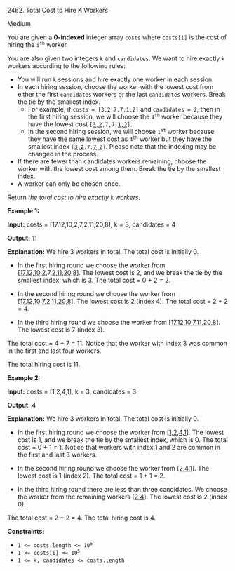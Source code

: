 2462\. Total Cost to Hire K Workers

Medium

You are given a **0-indexed** integer array `costs` where `costs[i]` is the cost of hiring the <code>i<sup>th</sup></code> worker.

You are also given two integers `k` and `candidates`. We want to hire exactly `k` workers according to the following rules:

*   You will run `k` sessions and hire exactly one worker in each session.
*   In each hiring session, choose the worker with the lowest cost from either the first `candidates` workers or the last `candidates` workers. Break the tie by the smallest index.
    *   For example, if `costs = [3,2,7,7,1,2]` and `candidates = 2`, then in the first hiring session, we will choose the <code>4<sup>th</sup></code> worker because they have the lowest cost <code>[<ins>3,2</ins>,7,7,<ins>**1**,2</ins>]</code>.
    *   In the second hiring session, we will choose <code>1<sup>st</sup></code> worker because they have the same lowest cost as <code>4<sup>th</sup></code> worker but they have the smallest index <code>[<ins>3,**2**</ins>,7,<ins>7,2</ins>]</code>. Please note that the indexing may be changed in the process.
*   If there are fewer than candidates workers remaining, choose the worker with the lowest cost among them. Break the tie by the smallest index.
*   A worker can only be chosen once.

Return _the total cost to hire exactly_ `k` _workers._

**Example 1:**

**Input:** costs = [17,12,10,2,7,2,11,20,8], k = 3, candidates = 4

**Output:** 11

**Explanation:** We hire 3 workers in total. The total cost is initially 0.

- In the first hiring round we choose the worker from [<ins>17,12,10,2</ins>,7,<ins>2,11,20,8</ins>]. The lowest cost is 2, and we break the tie by the smallest index, which is 3. The total cost = 0 + 2 = 2.

- In the second hiring round we choose the worker from [<ins>17,12,10,7</ins>,<ins>2,11,20,8</ins>]. The lowest cost is 2 (index 4). The total cost = 2 + 2 = 4.

- In the third hiring round we choose the worker from [<ins>17,12,10,7,11,20,8</ins>]. The lowest cost is 7 (index 3).

The total cost = 4 + 7 = 11. Notice that the worker with index 3 was common in the first and last four workers.

The total hiring cost is 11. 

**Example 2:**

**Input:** costs = [1,2,4,1], k = 3, candidates = 3

**Output:** 4

**Explanation:** We hire 3 workers in total. The total cost is initially 0.

- In the first hiring round we choose the worker from [<ins>1,2,4,1</ins>]. The lowest cost is 1, and we break the tie by the smallest index, which is 0. The total cost = 0 + 1 = 1. Notice that workers with index 1 and 2 are common in the first and last 3 workers.

- In the second hiring round we choose the worker from [<ins>2,4,1</ins>]. The lowest cost is 1 (index 2). The total cost = 1 + 1 = 2.

- In the third hiring round there are less than three candidates. We choose the worker from the remaining workers [<ins>2,4</ins>]. The lowest cost is 2 (index 0).

The total cost = 2 + 2 = 4. The total hiring cost is 4. 

**Constraints:**

*   <code>1 <= costs.length <= 10<sup>5</sup></code>
*   <code>1 <= costs[i] <= 10<sup>5</sup></code>
*   `1 <= k, candidates <= costs.length`